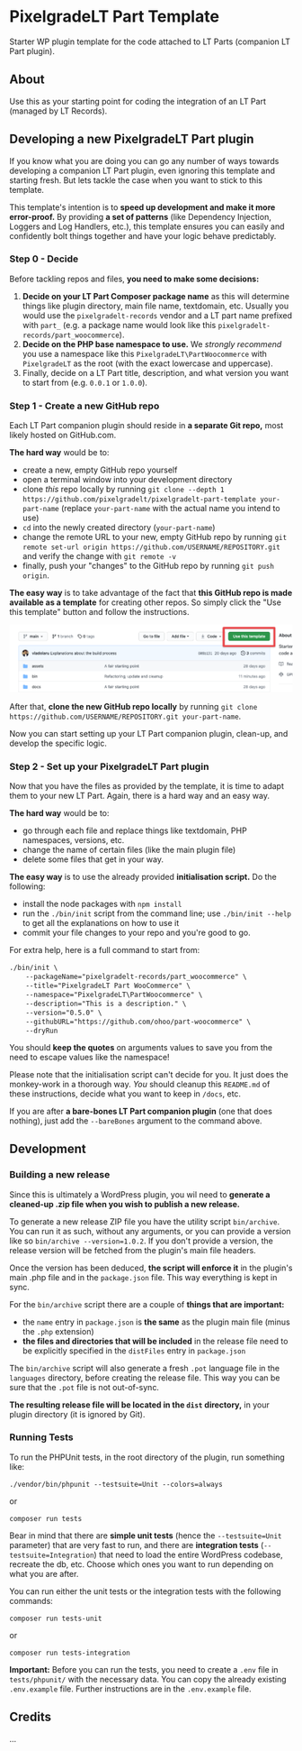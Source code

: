 # PixelgradeLT Part Template

Starter WP plugin template for the code attached to LT Parts (companion LT Part plugin).

## About

Use this as your starting point for coding the integration of an LT Part (managed by LT Records).

## Developing a new PixelgradeLT Part plugin

If you know what you are doing you can go any number of ways towards developing a companion LT Part plugin, even ignoring this template and starting fresh. But lets tackle the case when you want to stick to this template.

This template's intention is to **speed up development and make it more error-proof.** By providing **a set of patterns** (like Dependency Injection, Loggers and Log Handlers, etc.), this template ensures you can easily and confidently bolt things together and have your logic behave predictably.

### Step 0 - Decide

Before tackling repos and files, **you need to make some decisions:**
1. **Decide on your LT Part Composer package name** as this will determine things like plugin directory, main file name, textdomain, etc. Usually you would use the `pixelgradelt-records` vendor and a LT part name prefixed with `part_` (e.g. a package name would look like this `pixelgradelt-records/part_woocommerce`).
2. **Decide on the PHP base namespace to use.** We _strongly recommend_ you use a namespace like this `PixelgradeLT\PartWoocommerce` with `PixelgradeLT` as the root (with the exact lowercase and uppercase).
3. Finally, decide on a LT Part title, description, and what version you want to start from (e.g. `0.0.1` or `1.0.0`).

### Step 1 - Create a new GitHub repo

Each LT Part companion plugin should reside in **a separate Git repo,** most likely hosted on GitHub.com. 

**The hard way** would be to:
- create a new, empty GitHub repo yourself
- open a terminal window into your development directory
- clone _this_ repo locally by running `git clone --depth 1 https://github.com/pixelgradelt/pixelgradelt-part-template your-part-name` (replace `your-part-name` with the actual name you intend to use)
- `cd` into the newly created directory (`your-part-name`)
- change the remote URL to your new, empty GitHub repo by running `git remote set-url origin https://github.com/USERNAME/REPOSITORY.git` and verify the change with `git remote -v`
- finally, push your "changes" to the GitHub repo by running `git push origin`.

**The easy way** is to take advantage of the fact that **this GitHub repo is made available as a template** for creating other repos. So simply click the "Use this template" button and follow the instructions.

![Use this repo as a template for a new GitHub repo](docs/images/use-as-template.png)

After that, **clone the new GitHub repo locally** by running `git clone https://github.com/USERNAME/REPOSITORY.git your-part-name`.

Now you can start setting up your LT Part companion plugin, clean-up, and develop the specific logic.

### Step 2 - Set up your PixelgradeLT Part plugin

Now that you have the files as provided by the template, it is time to adapt them to your new LT Part. Again, there is a hard way and an easy way.

**The hard way** would be to:
- go through each file and replace things like textdomain, PHP namespaces, versions, etc.
- change the name of certain files (like the main plugin file)
- delete some files that get in your way.

**The easy way** is to use the already provided **initialisation script.** Do the following:
- install the node packages with `npm install`
- run the `./bin/init` script from the command line; use `./bin/init --help` to get all the explanations on how to use it
- commit your file changes to your repo and you're good to go.

For extra help, here is a full command to start from:
```shell
./bin/init \
	--packageName="pixelgradelt-records/part_woocommerce" \
	--title="PixelgradeLT Part WooCommerce" \
	--namespace="PixelgradeLT\PartWoocommerce" \
	--description="This is a description." \
	--version="0.5.0" \
	--githubURL="https://github.com/ohoo/part-woocommerce" \
	--dryRun
```
You should **keep the quotes** on arguments values to save you from the need to escape values like the namespace!

Please note that the initialisation script can\'t decide for you. It just does the monkey-work in a thorough way. _You_ should cleanup this `README.md` of these instructions, decide what you want to keep in `/docs`, etc.

If you are after **a bare-bones LT Part companion plugin** (one that does nothing), just add the `--bareBones` argument to the command above.

## Development

### Building a new release

Since this is ultimately a WordPress plugin, you wil need to **generate a cleaned-up .zip file when you wish to publish a new release.**

To generate a new release ZIP file you have the utility script `bin/archive`. You can run it as such, without any arguments, or you can provide a version like so `bin/archive --version=1.0.2`. If you don't provide a version, the release version will be fetched from the plugin's main file headers.

Once the version has been deduced, **the script will enforce it** in the plugin's main .php file and in the `package.json` file. This way everything is kept in sync.

For the `bin/archive` script there are a couple of **things that are important:**
* the `name` entry in `package.json` is **the same** as the plugin main file (minus the `.php` extension)
* **the files and directories that will be included** in the release file need to be explicitly specified in the `distFiles` entry in `package.json`

The `bin/archive` script will also generate a fresh `.pot` language file in the `languages` directory, before creating the release file. This way you can be sure that the `.pot` file is not out-of-sync.

**The resulting release file will be located in the `dist` directory,** in your plugin directory (it is ignored by Git).

### Running Tests

To run the PHPUnit tests, in the root directory of the plugin, run something like:

```
./vendor/bin/phpunit --testsuite=Unit --colors=always
```
or
```
composer run tests
```

Bear in mind that there are **simple unit tests** (hence the `--testsuite=Unit` parameter) that are very fast to run, and there are **integration tests** (`--testsuite=Integration`) that need to load the entire WordPress codebase, recreate the db, etc. Choose which ones you want to run depending on what you are after.

You can run either the unit tests or the integration tests with the following commands:

```
composer run tests-unit
```
or
```
composer run tests-integration
```

**Important:** Before you can run the tests, you need to create a `.env` file in `tests/phpunit/` with the necessary data. You can copy the already existing `.env.example` file. Further instructions are in the `.env.example` file.

## Credits

...
